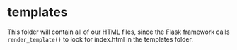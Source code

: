 # templates 
This folder will contain all of our HTML files, since the Flask framework calls ```render_template()``` to look for index.html in the templates folder.
